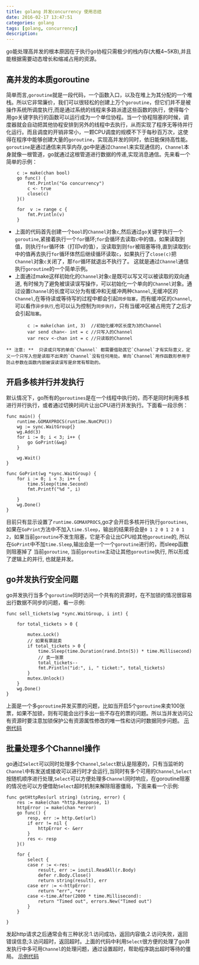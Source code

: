 ```yaml
---
title: golang 并发concurrency 使用总结
date: 2016-02-17 13:47:51
categories: golang
tags: [golang, concurrency]
description:
---
```


go能处理高并发的根本原因在于执行go协程只需极少的栈内存(大概4~5KB),并且能根据需要动态增长和缩减占用的资源。
<!--more-->
## 高并发的本质goroutine
简单而言,`goroutine`就是一段代码，一个函数入口，以及在堆上为其分配的一个堆栈。所以它非常廉价，我们可以很轻松的创建上万个`goroutine`，但它们并不是被操作系统所调度执行,而是通过系统的线程来多路派遣这些函数的执行，使得每个用go关键字执行的函数可以运行成为一个单位协程。当一个协程阻塞的时候，调度器就会自动把其他协程安排到另外的线程中去执行，从而实现了程序无等待并行化运行。而且调度的开销非常小，一颗CPU调度的规模不下于每秒百万次，这使得在程序中能够创建大量的`goroutine`，实现高并发的同时，依旧能保持高性能。
`goroutine`是通过通信来共享内存,go中是通过`Channel`来实现通信的，`Channel`本身就像一根管道，go就通过这根管道进行数据的传递,实现消息通信。先来看一个简单的示例：
```golang
	c := make(chan bool)
	go func() {
		fmt.Println("Go concurrency")
		c <- true
		close(c)
	}()

	for  v := range c {
		fmt.Println(v)
	}
```
- 上面的代码首先创建一个`bool`的`Channel`对象`c`,然后通过`go`关键字执行一个`goroutine`,紧接着执行一个`for`循环;`for`会循环去读取`c`中的值，如果读取到值，则执行`for`循环体（打印v的值），没读取到则`for`被阻塞等待,直到读取到`c`中的值再去执行`for`循环体然后继续循环读取`c`，如果执行了`close(c)`把`Channel`对象`c`关闭了，那`for`循环就退出不执行了。 这就是通过`Channel`通信执行`goroutine`的一个简单示例。
- 上面通过make这样初始化的`Channel`对象`c`是既可以写又可以被读取的双向通道, 有时候为了避免被误读误写操作，可以初始化一个单向的`Channel`对象。通过设置`Channel`的长度可以分为有缓冲和无缓冲两种`Channel`,无缓冲区的`Channel`,在等待读或等待写的过程中都会引起`同步阻塞`，而有缓冲区的`Channel`,可以看作`异步执行`,也可以认为控制为`同步执行`，只有当缓冲区被占用完了之后才会引起`阻塞`。
```golang		
		c := make(chan int, 3)  //初始化缓冲区长度为3的Channel
		var send chan<- int = c //只写入的Channel
		var recv <-chan int = c //只读取的Channel
```
	** 注意: **  只读或只写的单向`Channel` 都需要借助其它`Channel`才有实际意义，定义一个只写入但是读取不出来的`Channel`没有任何用处。单向`Channel`用作函数形参用于防止参数在函数内部被误读误写是非常有帮助的。

## 开启多核并行并发执行
默认情况下，go所有的`goroutines`是在一个线程中执行的，而不是同时利用多核进行并行执行，或者通过切换时间片让出CPU进行并发执行。下面看一段示例：
```golang
func main() {
	runtime.GOMAXPROCS(runtime.NumCPU())
	wg := sync.WaitGroup{}
	wg.Add(3)
	for i := 0; i < 3; i++ {
		go GoPrint(&wg)
	}

	wg.Wait()
}

func GoPrint(wg *sync.WaitGroup) {
	for i := 0; i < 3; i++ {
		time.Sleep(time.Second)
		fmt.Printf("%d ", i)

	}
	wg.Done()
}
```
目前只有显示设置了`runtime.GOMAXPROCS`,go才会开启多核并行执行`goroutines`, 如果在`GoPrint`方法中不加入`time.Sleep`，输出的结果将会是`0 1 2 0 1 2 0 1 2`，如果当前`goroutine`不发生阻塞，它是不会让出CPU给其他`goroutine`的, 所以在`GoPrint`中不加`time.Sleep`,输出会是一个一个`goroutine`进行的，而sleep函数则阻塞掉了 当前`goroutine`, 当前`goroutine`主动让其他`goroutine`执行, 所以形成了逻辑上的并行, 也就是并发。

## go并发执行安全问题
go并发执行当多个`goroutine`同时访问一个共有的资源时，在不加锁的情况很容易出行数据不同步的问题，看一示例:
```golang
func sell_tickets(wg *sync.WaitGroup, i int) {

	for total_tickets > 0 {

		mutex.Lock()
		// 如果有票就卖
		if total_tickets > 0 {
			time.Sleep(time.Duration(rand.Intn(5)) * time.Millisecond)
			// 卖一张票
			total_tickets--
			fmt.Println("id:", i, " ticket:", total_tickets)
		}
		mutex.Unlock()
	}
	wg.Done()
}
```
上面是一个多`goroutine`并发买票的问题，比如当开启5个`goroutine`来卖100张票，如果不加锁，则有可能会出行多出一些不存在的票的问题。所以当并发访问公有资源时要注意加锁保护公有资源属性修改的唯一性和访问时数据同步问题。
[示例代码](https://github.com/researchlab/golearning/blob/master/concurrency/concurrency_sync_mutex.go)

## 批量处理多个Channel操作
go通过`Select`可以同时处理多个`Channel`,`Select`默认是阻塞的，只有当监听的`Channel`中有发送或接收可以进行时才会运行,当同时有多个可用的`Channel`,`Select`按随机顺序进行处理,`Select`可以方便处理多`Channel`同时响应，在goroutine阻塞的情况也可以方便借助`Select`超时机制来解除阻塞僵局，下面来看一个示例:
```golang
func getHttpRes(url string) (string, error) {
	res := make(chan *http.Response, 1)
	httpError := make(chan *error)
	go func() {
		resp, err := http.Get(url)
		if err != nil {
			httpError <- &err
		}
		res <- resp
	}()

	for {
		select {
		case r := <-res:
			result, err := ioutil.ReadAll(r.Body)
			defer r.Body.Close()
			return string(result), err
		case err := <-httpError:
			return "err", *err
		case <-time.After(2000 * time.Millisecond):
			return "Timed out", errors.New("Timed out")
		}
	}

}
```
发起http请求之后通常会有三种状况:1.访问成功，返回内容值;2.访问失败，返回错误信息;3.访问超时，返回超时。上面的代码中利用`Select`很方便的处理了go并发执行中多可用`Channel`的处理问题，通过设置超时，帮助程序跳出超时等待的僵局。
[示例代码](https://github.com/researchlab/golearning/blob/master/concurrency/select_timeout.go)
